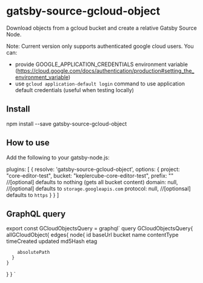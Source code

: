 # gatsby-source-gcloud-object
Download objects from a gcloud bucket and create a relative Gatsby Source Node.

Note:
Current version only supports authenticated google cloud users. 
You can: 
-  provide GOOGLE_APPLICATION_CREDENTIALS environment variable 
(https://cloud.google.com/docs/authentication/production#setting_the_environment_variable)
- use `gcloud application-default login` command to use application default credentials (useful when testing locally)

Install
-------

  npm install --save gatsby-source-gcloud-object


How to use
----------

Add the following to your gatsby-node.js:

plugins: [
    {
      resolve: 'gatsby-source-gcloud-object',
      options: {
        project: "core-editor-test",
        bucket: "keplercube-core-editor-test",
        prefix: "" //[optional] defaults to nothing (gets all bucket content)
        domain: null,   //[optional] defaults to `storage.googleapis.com`
        protocol: null, //[optionsal] defaults to `https`
      }
    }
]

GraphQL query
------------

export const GCloudObjectsQuery = graphql`
query GCloudObjectsQuery{
  allGCloudObject{
    edges{
      node{
        id
        baseUrl
        bucket
        name
        contentType
        timeCreated
        updated
        md5Hash
        etag
        
        absolutePath
      }
    }
  }
}
`


